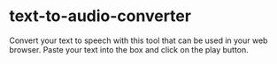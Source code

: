 # text-to-audio-converter
Convert your text to speech with this tool that can be used in your web browser. Paste your text into the box and click on the play button.

